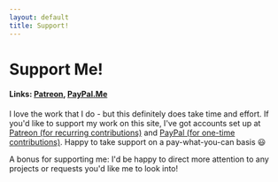 ```yaml
---
layout: default
title: Support! 
---
```


# Support Me!

#### Links: [Patreon](https://www.patreon.com/tanho), [PayPal.Me](https://www.paypal.me/tan63)

I love the work that I do - but this definitely does take time and effort. If you'd like to support my work on this site, I've got accounts set up at [Patreon (for recurring contributions)](https://www.patreon.com/tanho) and [PayPal (for one-time contributions)](https://www.paypal.me/tan63). Happy to take support on a pay-what-you-can basis :smiley: 

A bonus for supporting me: I'd be happy to direct more attention to any projects or requests you'd like me to look into! 